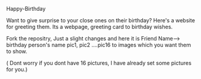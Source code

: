 Happy-Birthday

Want to give surprise to your close ones on their birthday? Here's a website for greeting them.
Its a webpage, greeting card to birthday wishes. 

Fork the repositry, Just a slight changes and here it is
     Friend Name--> birthday person's name
     pic1, pic2 ....pic16 to images which you want them to show.
     
( Dont worry if you dont have 16 pictures, I have already set some pictures for you.)

